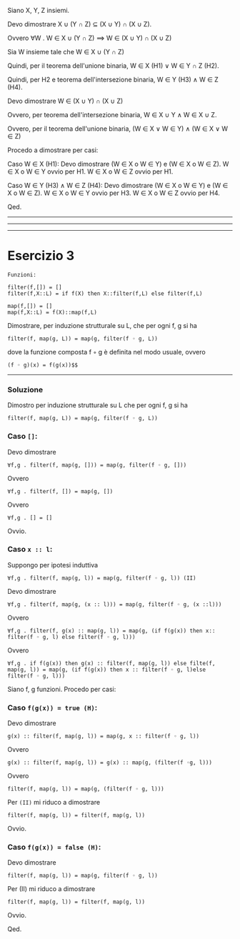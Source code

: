 Siano X, Y, Z insiemi.

Devo dimostrare X ∪ (Y ∩ Z) ⊆ (X ∪ Y) ∩ (X ∪ Z).

Ovvero ∀W . W ∈ X ∪ (Y ∩ Z) ⟹ W ∈ (X ∪ Y) ∩ (X ∪ Z)

Sia W insieme tale che W ∈ X ∪ (Y ∩ Z)

Quindi, per il teorema dell'unione binaria, W ∈ X (H1) ∨ W ∈ Y ∩ Z (H2).

Quindi, per H2 e teorema dell'intersezione binaria, W ∈ Y (H3) ∧ W ∈ Z (H4).

Devo dimostrare W ∈ (X ∪ Y) ∩ (X ∪ Z)

Ovvero, per teorema dell'intersezione binaria, W ∈ X ∪ Y ∧ W ∈ X ∪ Z.

Ovvero, per il teorema dell'unione binaria, (W ∈ X ∨ W ∈ Y) ∧ (W ∈ X ∨ W ∈ Z)

Procedo a dimostrare per casi:

Caso W ∈ X (H1):
    Devo dimostrare (W ∈ X o W ∈ Y) e (W ∈ X o W ∈ Z).
    W ∈ X o W ∈ Y ovvio per H1.
    W ∈ X o W ∈ Z ovvio per H1.

Caso W ∈ Y (H3) ∧ W ∈ Z (H4):
    Devo dimostrare (W ∈ X o W ∈ Y) e (W ∈ X o W ∈ Z).
    W ∈ X o W ∈ Y ovvio per H3.
    W ∈ X o W ∈ Z ovvio per H4.

Qed.

---
---
---

# Esercizio 3

```
Funzioni:

filter(f,[]) = [] 
filter(f,X::L) = if f(X) then X::filter(f,L) else filter(f,L) 

map(f,[]) = [] 
map(f,X::L) = f(X)::map(f,L) 
```
Dimostrare, per induzione strutturale su L, che per ogni f, g si ha

`filter(f, map(g, L)) = map(g, filter(f ◦ g, L))`

dove la funzione composta f ◦ g è definita nel modo usuale, ovvero

`(f ◦ g)(x) = f(g(x))$$`

---
### Soluzione
Dimostro per induzione strutturale su L che per ogni f, g si ha

`filter(f, map(g, L)) = map(g, filter(f ◦ g, L))`

### Caso `[]`:

Devo dimostrare

`∀f,g . filter(f, map(g, [])) = map(g, filter(f ◦ g, []))`

Ovvero

`∀f,g . filter(f, []) = map(g, [])`

Ovvero

`∀f,g . [] = []`

Ovvio.

### Caso `x :: l`:

Suppongo per ipotesi induttiva

`∀f,g . filter(f, map(g, l)) = map(g, filter(f ◦ g, l)) (II)`

Devo dimostrare

`∀f,g . filter(f, map(g, (x :: l))) = map(g, filter(f ◦ g, (x ::l)))`

Ovvero

`∀f,g . filter(f, g(x) :: map(g, l)) = map(g, (if f(g(x)) then x:: filter(f ◦ g, l) else filter(f ◦ g, l)))`

Ovvero

`∀f,g . if f(g(x)) then g(x) :: filter(f, map(g, l)) else filte(f, map(g, l)) = map(g, (if f(g(x)) then x :: filter(f ◦ g, l)else filter(f ◦ g, l)))`

Siano f, g funzioni. Procedo per casi:

### Caso `f(g(x)) = true (H)`:

Devo dimostrare

`g(x) :: filter(f, map(g, l)) = map(g, x :: filter(f ◦ g, l))`

Ovvero

`g(x) :: filter(f, map(g, l)) = g(x) :: map(g, (filter(f ◦g, l)))`

Ovvero 

`filter(f, map(g, l)) = map(g, (filter(f ◦ g, l)))`

Per `(II)` mi riduco a dimostrare

`filter(f, map(g, l)) = filter(f, map(g, l))`

Ovvio.

### Caso `f(g(x)) = false (H)`:

Devo dimostrare

`filter(f, map(g, l)) = map(g, filter(f ◦ g, l))`

Per (II) mi riduco a dimostrare

`filter(f, map(g, l)) = filter(f, map(g, l))`

Ovvio.

Qed.